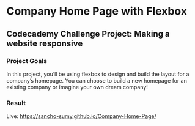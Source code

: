 # Company Home Page with Flexbox

## Codecademy Challenge Project: Making a website responsive

### Project Goals

In this project, you’ll be using flexbox to design and build the layout for a company’s homepage. You can choose to build a new homepage for an existing company or imagine your own dream company!​
 
### Result

Live: https://sancho-sumy.github.io/Company-Home-Page/
